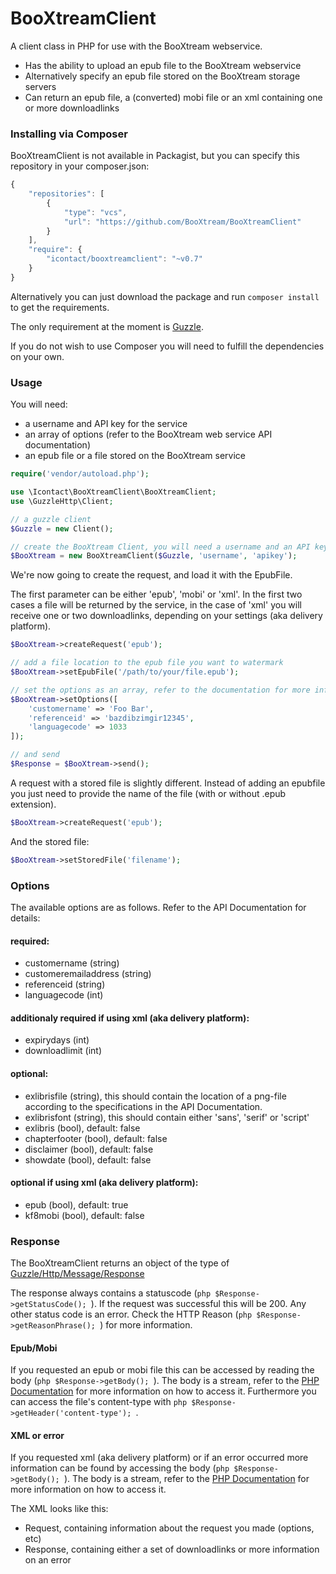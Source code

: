 BooXtreamClient
===============

A client class in PHP for use with the BooXtream webservice.

- Has the ability to upload an epub file to the BooXtream webservice
- Alternatively specify an epub file stored on the BooXtream storage servers
- Can return an epub file, a (converted) mobi file or an xml containing one or more downloadlinks

### Installing via Composer

BooXtreamClient is not available in Packagist, but you can specify this repository in your composer.json:

```javascript
{
    "repositories": [
        {
            "type": "vcs",
            "url": "https://github.com/BooXtream/BooXtreamClient"
        }
    ],
    "require": {
        "icontact/booxtreamclient": "~v0.7"
    }
}
```

Alternatively you can just download the package and run ```composer install``` to get the requirements.

The only requirement at the moment is [Guzzle](http://guzzle.readthedocs.org/en/latest/index.html).

If you do not wish to use Composer you will need to fulfill the dependencies on your own.

### Usage

You will need:
- a username and API key for the service
- an array of options (refer to the BooXtream web service API documentation)
- an epub file or a file stored on the BooXtream service

```php
require('vendor/autoload.php');

use \Icontact\BooXtreamClient\BooXtreamClient;
use \GuzzleHttp\Client;

// a guzzle client
$Guzzle = new Client();

// create the BooXtream Client, you will need a username and an API key
$BooXtream = new BooXtreamClient($Guzzle, 'username', 'apikey');
```

We're now going to create the request, and load it with the EpubFile.

The first parameter can be either 'epub', 'mobi' or 'xml'. In the first two cases a file will be returned by the service, in the case of 'xml' you will receive one or two downloadlinks, depending on your settings (aka delivery platform).

```php
$BooXtream->createRequest('epub');

// add a file location to the epub file you want to watermark
$BooXtream->setEpubFile('/path/to/your/file.epub');

// set the options as an array, refer to the documentation for more information on the options
$BooXtream->setOptions([
    'customername' => 'Foo Bar',
    'referenceid' => 'bazdibzimgir12345',
    'languagecode' => 1033
]);

// and send
$Response = $BooXtream->send();
```

A request with a stored file is slightly different. Instead of adding an epubfile you just need to provide the name of the file (with or without .epub extension).

```php
$BooXtream->createRequest('epub');
```

And the stored file:

```php
$BooXtream->setStoredFile('filename');
```

### Options

The available options are as follows. Refer to the API Documentation for details:

#### required:
- customername (string)
- customeremailaddress (string)
- referenceid (string)
- languagecode (int)

#### additionaly required if using xml (aka delivery platform):
- expirydays (int)
- downloadlimit (int)

#### optional:
- exlibrisfile (string), this should contain the location of a png-file according to the specifications in the API Documentation.
- exlibrisfont (string), this should contain either 'sans', 'serif' or 'script'
- exlibris (bool), default: false
- chapterfooter (bool), default: false
- disclaimer (bool), default: false
- showdate (bool), default: false

#### optional if using xml (aka delivery platform):
- epub (bool), default: true
- kf8mobi (bool), default: false

### Response

The BooXtreamClient returns an object of the type of [Guzzle/Http/Message/Response](http://api.guzzlephp.org/class-Guzzle.Http.Message.Response.html)

The response always contains a statuscode (```php $Response->getStatusCode(); ```). If the request was successful this will be 200. Any other status code is an error. Check the HTTP Reason (```php $Response->getReasonPhrase(); ```) for more information.

#### Epub/Mobi
If you requested an epub or mobi file this can be accessed by reading the body (```php $Response->getBody(); ```). The body is a stream, refer to the [PHP Documentation](http://php.net/stream) for more information on how to access it. Furthermore you can access the file's content-type with ```php $Response->getHeader('content-type'); ```.

#### XML or error
If you requested xml (aka delivery platform) or if an error occurred more information can be found by accessing the body (```php $Response->getBody(); ```). The body is a stream, refer to the [PHP Documentation](http://php.net/stream) for more information on how to access it.

The XML looks like this:
- Request, containing information about the request you made (options, etc)
- Response, containing either a set of downloadlinks or more information on an error
